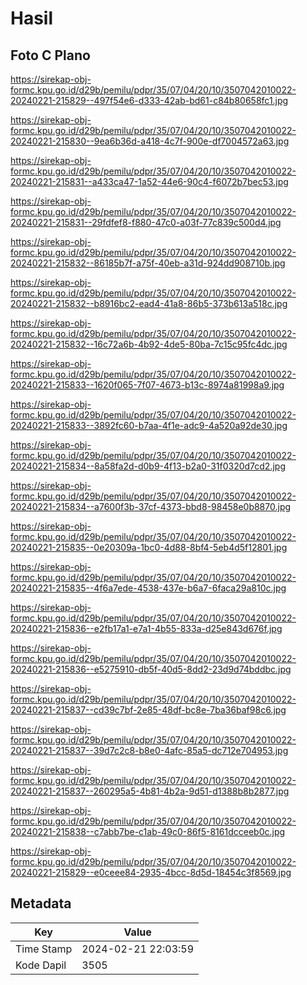 # Hasil

## Foto C Plano

https://sirekap-obj-formc.kpu.go.id/d29b/pemilu/pdpr/35/07/04/20/10/3507042010022-20240221-215829--497f54e6-d333-42ab-bd61-c84b80658fc1.jpg

https://sirekap-obj-formc.kpu.go.id/d29b/pemilu/pdpr/35/07/04/20/10/3507042010022-20240221-215830--9ea6b36d-a418-4c7f-900e-df7004572a63.jpg

https://sirekap-obj-formc.kpu.go.id/d29b/pemilu/pdpr/35/07/04/20/10/3507042010022-20240221-215831--a433ca47-1a52-44e6-90c4-f6072b7bec53.jpg

https://sirekap-obj-formc.kpu.go.id/d29b/pemilu/pdpr/35/07/04/20/10/3507042010022-20240221-215831--29fdfef8-f880-47c0-a03f-77c839c500d4.jpg

https://sirekap-obj-formc.kpu.go.id/d29b/pemilu/pdpr/35/07/04/20/10/3507042010022-20240221-215832--86185b7f-a75f-40eb-a31d-924dd908710b.jpg

https://sirekap-obj-formc.kpu.go.id/d29b/pemilu/pdpr/35/07/04/20/10/3507042010022-20240221-215832--b8916bc2-ead4-41a8-86b5-373b613a518c.jpg

https://sirekap-obj-formc.kpu.go.id/d29b/pemilu/pdpr/35/07/04/20/10/3507042010022-20240221-215832--16c72a6b-4b92-4de5-80ba-7c15c95fc4dc.jpg

https://sirekap-obj-formc.kpu.go.id/d29b/pemilu/pdpr/35/07/04/20/10/3507042010022-20240221-215833--1620f065-7f07-4673-b13c-8974a81998a9.jpg

https://sirekap-obj-formc.kpu.go.id/d29b/pemilu/pdpr/35/07/04/20/10/3507042010022-20240221-215833--3892fc60-b7aa-4f1e-adc9-4a520a92de30.jpg

https://sirekap-obj-formc.kpu.go.id/d29b/pemilu/pdpr/35/07/04/20/10/3507042010022-20240221-215834--8a58fa2d-d0b9-4f13-b2a0-31f0320d7cd2.jpg

https://sirekap-obj-formc.kpu.go.id/d29b/pemilu/pdpr/35/07/04/20/10/3507042010022-20240221-215834--a7600f3b-37cf-4373-bbd8-98458e0b8870.jpg

https://sirekap-obj-formc.kpu.go.id/d29b/pemilu/pdpr/35/07/04/20/10/3507042010022-20240221-215835--0e20309a-1bc0-4d88-8bf4-5eb4d5f12801.jpg

https://sirekap-obj-formc.kpu.go.id/d29b/pemilu/pdpr/35/07/04/20/10/3507042010022-20240221-215835--4f6a7ede-4538-437e-b6a7-6faca29a810c.jpg

https://sirekap-obj-formc.kpu.go.id/d29b/pemilu/pdpr/35/07/04/20/10/3507042010022-20240221-215836--e2fb17a1-e7a1-4b55-833a-d25e843d676f.jpg

https://sirekap-obj-formc.kpu.go.id/d29b/pemilu/pdpr/35/07/04/20/10/3507042010022-20240221-215836--e5275910-db5f-40d5-8dd2-23d9d74bddbc.jpg

https://sirekap-obj-formc.kpu.go.id/d29b/pemilu/pdpr/35/07/04/20/10/3507042010022-20240221-215837--cd39c7bf-2e85-48df-bc8e-7ba36baf98c6.jpg

https://sirekap-obj-formc.kpu.go.id/d29b/pemilu/pdpr/35/07/04/20/10/3507042010022-20240221-215837--39d7c2c8-b8e0-4afc-85a5-dc712e704953.jpg

https://sirekap-obj-formc.kpu.go.id/d29b/pemilu/pdpr/35/07/04/20/10/3507042010022-20240221-215837--260295a5-4b81-4b2a-9d51-d1388b8b2877.jpg

https://sirekap-obj-formc.kpu.go.id/d29b/pemilu/pdpr/35/07/04/20/10/3507042010022-20240221-215838--c7abb7be-c1ab-49c0-86f5-8161dcceeb0c.jpg

https://sirekap-obj-formc.kpu.go.id/d29b/pemilu/pdpr/35/07/04/20/10/3507042010022-20240221-215829--e0ceee84-2935-4bcc-8d5d-18454c3f8569.jpg


## Metadata

| Key        | Value               |
| ---------- | ------------------- |
| Time Stamp | 2024-02-21 22:03:59 |
| Kode Dapil | 3505                |



